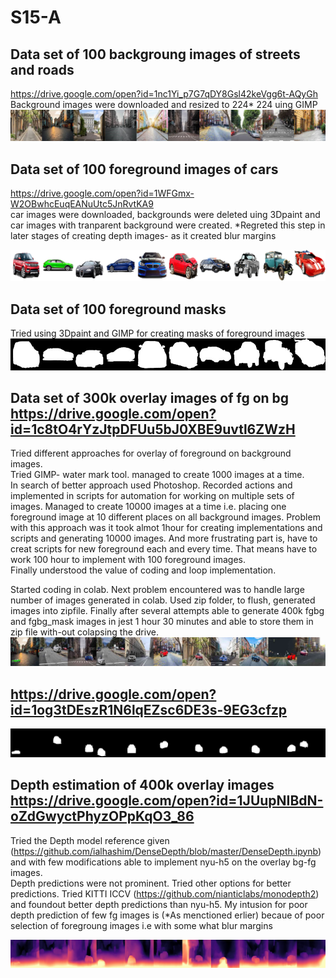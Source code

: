 # S15-A
## Data set of 100 backgroung images of streets and roads   
https://drive.google.com/open?id=1nc1Yi_p7G7qDY8Gsl42keVgg6t-AQyGh    
Background images were downloaded and resized to 224* 224 uing GIMP
![Image](https://github.com/DrVenkataRajeshKumar/S15-A/blob/master/9.png)


## Data set of 100 foreground images of cars   
https://drive.google.com/open?id=1WFGmx-W2OBwhcEuqEANuUtc5JnRvtKA9   
car images were downloaded, backgrounds were deleted uing 3Dpaint and car images with tranparent background were created.
 *Regreted this step in later stages of creating depth images- as it created blur margins
 
 ![Image](https://github.com/DrVenkataRajeshKumar/S15-A/blob/master/97.png)




## Data set of 100 foreground masks
Tried using 3Dpaint and GIMP for creating masks of foreground images
![Image](https://github.com/DrVenkataRajeshKumar/S15-A/blob/master/masks.png)





## Data set of 300k overlay images of fg on bg   https://drive.google.com/open?id=1c8tO4rYzJtpDFUu5bJ0XBE9uvtl6ZWzH  
Tried different approaches for overlay of foreground on background images.  
Tried GIMP- water mark tool. managed to create 1000 images at a time.  
In search of better approach used Photoshop. Recorded actions and implemented in scripts for automation for working on multiple sets of images. Managed to create 10000 images at a time i.e. placing one foreground image at 10 different places on all background images. Problem with this approach was it took almot 1hour for creating implementations and scripts and generating 10000 images. And more frustrating part is, have to creat scripts for new foreground each and every time. That means have to work 100 hour to implement with 100 foreground images.  
Finally understood the value of coding and loop implementation. 

Started coding in colab. 
Next problem encountered was to handle large number of images generated in colab.
Used zip folder, to flush, generated images into zipfile.
Finally after several attempts able to generate 400k fgbg and fgbg_mask images in jest 1 hour 30 minutes and able to store them in zip file with-out colapsing the drive.
![Image](https://github.com/DrVenkataRajeshKumar/S15-A/blob/master/overlay.png)

## https://drive.google.com/open?id=1og3tDEszR1N6lqEZsc6DE3s-9EG3cfzp
![Image](https://github.com/DrVenkataRajeshKumar/S15-A/blob/master/overlay%20mask.png)


## Depth estimation of 400k overlay images    https://drive.google.com/open?id=1JUupNIBdN-oZdGwyctPhyzOPpKqO3_86   
Tried the Depth model reference given (https://github.com/ialhashim/DenseDepth/blob/master/DenseDepth.ipynb) and with few modifications able to implement nyu-h5 on the overlay bg-fg images.  
Depth predictions were not prominent. Tried other options for better predictions.
Tried KITTI ICCV (https://github.com/nianticlabs/monodepth2) and foundout better depth predictions than nyu-h5. My intusion for poor depth prediction of few fg images is (*As menctioned erlier) becaue of poor selection of foregroung images i.e with some what blur margins

![Image](https://github.com/DrVenkataRajeshKumar/S15-A/blob/master/depth.png)
